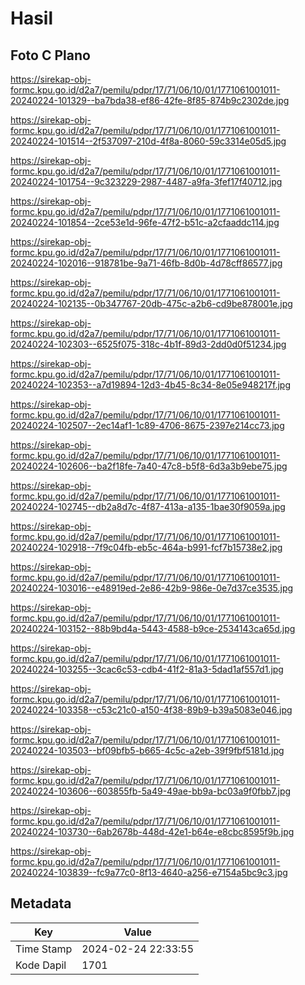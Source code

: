 # Hasil

## Foto C Plano

https://sirekap-obj-formc.kpu.go.id/d2a7/pemilu/pdpr/17/71/06/10/01/1771061001011-20240224-101329--ba7bda38-ef86-42fe-8f85-874b9c2302de.jpg

https://sirekap-obj-formc.kpu.go.id/d2a7/pemilu/pdpr/17/71/06/10/01/1771061001011-20240224-101514--2f537097-210d-4f8a-8060-59c3314e05d5.jpg

https://sirekap-obj-formc.kpu.go.id/d2a7/pemilu/pdpr/17/71/06/10/01/1771061001011-20240224-101754--9c323229-2987-4487-a9fa-3fef17f40712.jpg

https://sirekap-obj-formc.kpu.go.id/d2a7/pemilu/pdpr/17/71/06/10/01/1771061001011-20240224-101854--2ce53e1d-96fe-47f2-b51c-a2cfaaddc114.jpg

https://sirekap-obj-formc.kpu.go.id/d2a7/pemilu/pdpr/17/71/06/10/01/1771061001011-20240224-102016--918781be-9a71-46fb-8d0b-4d78cff86577.jpg

https://sirekap-obj-formc.kpu.go.id/d2a7/pemilu/pdpr/17/71/06/10/01/1771061001011-20240224-102135--0b347767-20db-475c-a2b6-cd9be878001e.jpg

https://sirekap-obj-formc.kpu.go.id/d2a7/pemilu/pdpr/17/71/06/10/01/1771061001011-20240224-102303--6525f075-318c-4b1f-89d3-2dd0d0f51234.jpg

https://sirekap-obj-formc.kpu.go.id/d2a7/pemilu/pdpr/17/71/06/10/01/1771061001011-20240224-102353--a7d19894-12d3-4b45-8c34-8e05e948217f.jpg

https://sirekap-obj-formc.kpu.go.id/d2a7/pemilu/pdpr/17/71/06/10/01/1771061001011-20240224-102507--2ec14af1-1c89-4706-8675-2397e214cc73.jpg

https://sirekap-obj-formc.kpu.go.id/d2a7/pemilu/pdpr/17/71/06/10/01/1771061001011-20240224-102606--ba2f18fe-7a40-47c8-b5f8-6d3a3b9ebe75.jpg

https://sirekap-obj-formc.kpu.go.id/d2a7/pemilu/pdpr/17/71/06/10/01/1771061001011-20240224-102745--db2a8d7c-4f87-413a-a135-1bae30f9059a.jpg

https://sirekap-obj-formc.kpu.go.id/d2a7/pemilu/pdpr/17/71/06/10/01/1771061001011-20240224-102918--7f9c04fb-eb5c-464a-b991-fcf7b15738e2.jpg

https://sirekap-obj-formc.kpu.go.id/d2a7/pemilu/pdpr/17/71/06/10/01/1771061001011-20240224-103016--e48919ed-2e86-42b9-986e-0e7d37ce3535.jpg

https://sirekap-obj-formc.kpu.go.id/d2a7/pemilu/pdpr/17/71/06/10/01/1771061001011-20240224-103152--88b9bd4a-5443-4588-b9ce-2534143ca65d.jpg

https://sirekap-obj-formc.kpu.go.id/d2a7/pemilu/pdpr/17/71/06/10/01/1771061001011-20240224-103255--3cac6c53-cdb4-41f2-81a3-5dad1af557d1.jpg

https://sirekap-obj-formc.kpu.go.id/d2a7/pemilu/pdpr/17/71/06/10/01/1771061001011-20240224-103358--c53c21c0-a150-4f38-89b9-b39a5083e046.jpg

https://sirekap-obj-formc.kpu.go.id/d2a7/pemilu/pdpr/17/71/06/10/01/1771061001011-20240224-103503--bf09bfb5-b665-4c5c-a2eb-39f9fbf5181d.jpg

https://sirekap-obj-formc.kpu.go.id/d2a7/pemilu/pdpr/17/71/06/10/01/1771061001011-20240224-103606--603855fb-5a49-49ae-bb9a-bc03a9f0fbb7.jpg

https://sirekap-obj-formc.kpu.go.id/d2a7/pemilu/pdpr/17/71/06/10/01/1771061001011-20240224-103730--6ab2678b-448d-42e1-b64e-e8cbc8595f9b.jpg

https://sirekap-obj-formc.kpu.go.id/d2a7/pemilu/pdpr/17/71/06/10/01/1771061001011-20240224-103839--fc9a77c0-8f13-4640-a256-e7154a5bc9c3.jpg


## Metadata

| Key        | Value               |
| ---------- | ------------------- |
| Time Stamp | 2024-02-24 22:33:55 |
| Kode Dapil | 1701                |



